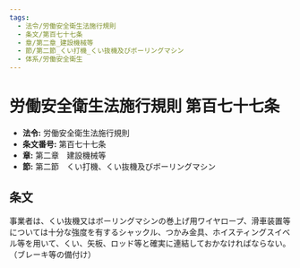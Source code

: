 ```yaml
---
tags:
  - 法令/労働安全衛生法施行規則
  - 条文/第百七十七条
  - 章/第二章_建設機械等
  - 節/第二節_くい打機_くい抜機及びボーリングマシン
  - 体系/労働安全衛生
---
```

# 労働安全衛生法施行規則 第百七十七条

- **法令:** 労働安全衛生法施行規則
- **条文番号:** 第百七十七条
- **章:** 第二章　建設機械等
- **節:** 第二節　くい打機、くい抜機及びボーリングマシン

## 条文
事業者は、くい抜機又はボーリングマシンの巻上げ用ワイヤロープ、滑車装置等については十分な強度を有するシャックル、つかみ金具、ホイスティングスイベル等を用いて、くい、矢板、ロッド等と確実に連結しておかなければならない。
（ブレーキ等の備付け）

